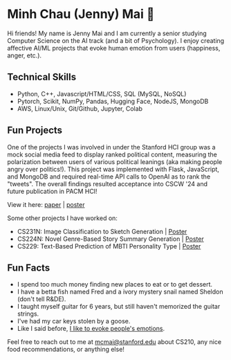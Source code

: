 # Minh Chau (Jenny) Mai 👋

Hi friends! My name is Jenny Mai and I am currently a senior studying Computer Science on the AI track (and a bit of Psychology). I enjoy creating affective AI/ML projects that evoke human emotion from users (happiness, anger, etc.).

## Technical Skills
- Python, C++, Javascript/HTML/CSS, SQL (MySQL, NoSQL)
- Pytorch, Scikit, NumPy, Pandas, Hugging Face, NodeJS, MongoDB
- AWS, Linux/Unix, Git/Github, Jupyter, Colab

## Fun Projects

One of the projects I was involved in under the Stanford HCI group was a mock social media feed to display ranked political content, measuring the polarization between users of various political leanings (aka making people angry over politics!). This project was implemented with Flask, JavaScript, and MongoDB and required real-time API calls to OpenAI as to rank the "tweets". The overall findings resulted acceptance into CSCW '24 and future publication in PACM HCI!

View it here: [paper](https://arxiv.org/abs/2307.13912 "Embedding Democratic Values into Social Media AIs via Societal Objective Functions") | [poster](https://drive.google.com/file/d/1iMVcD5iuDbAgLt7GkKflGwvyZjAZklNA/view?usp=sharing "CURIS poster")


Some other projects I have worked on:
- CS231N: Image Classification to Sketch Generation | [Poster](https://drive.google.com/file/d/1MaWmcgHp0zT0Z2N9SUO7qcCwQ-rrcPaS/view?usp=sharing "cs231n proj poster")
- CS224N: Novel Genre-Based Story Summary Generation | [Poster](https://drive.google.com/file/d/1cZF9FKUdticfjVR6Jr14lvWFA4MWKank/view?usp=sharing "cs224n proj poster")
- CS229: Text-Based Prediction of MBTI Personality Type | [Poster](https://drive.google.com/file/d/1VFvRe5pfRSBxRz_Tf4gRWCT4t-KiIsM3/view?usp=sharing "cs229 proj poster")


## Fun Facts
- I spend too much money finding new places to eat or to get dessert.
- I have a betta fish named Fred and a ivory mystery snail named Sheldon (don't tell R&DE).
- I taught myself guitar for 6 years, but still haven't memorized the guitar strings. 
- I've had my car keys stolen by a goose. 
- Like I said before, [I like to evoke people's emotions](http://youtu.be/dQw4w9WgXcQ "are you sure about this?").

Feel free to reach out to me at mcmai@stanford.edu about CS210, any nice food recommendations, or anything else!